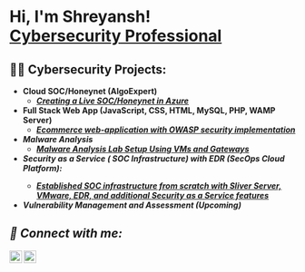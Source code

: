 <h1>Hi, I'm Shreyansh! <br/><a href="https://github.com/Shresoc"></a> <a href="https://www.linkedin.com/in/shreyanshsokey/">Cybersecurity Professional</a></h1>

<h2>👨‍💻 Cybersecurity Projects:</h2>

- <b>Cloud SOC/Honeynet (AlgoExpert)</b>
  - <b><i>[Creating a Live SOC/Honeynet in Azure](https://github.com/Shresoc/Azure-SOC-Honeynet)</b></i>
- <b>Full Stack Web App (JavaScript, CSS, HTML, MySQL, PHP, WAMP Server)</b>
  - <b><i>[Ecommerce web-application with OWASP security implementation](https://github.com/Shresoc/OWASP-E-Commerce-Website) <b><i>
- <b>Malware Analysis</b>
  - <b><i>[Malware Analysis Lab Setup Using VMs and Gateways](https://github.com/Shresoc/Malware-Analysis-Lab-Setup)</b></i>
 - <b> Security as a Service ( SOC Infrastructure)  with EDR (SecOps Cloud Platform):
    - <b><i>[Established SOC infrastructure from scratch with Sliver Server,  VMware, EDR, and additional Security as a Service features](https://github.com/Shresoc/Security-as-a-Service) </b></i>
- <b> Vulnerability Management and Assessment (Upcoming)</b>


<h2> 🤳 Connect with me:</h2>


[<img align="left" alt="ShreyanshSokey | LinkedIn" width="22px" src="https://cdn.jsdelivr.net/npm/simple-icons@v3/icons/linkedin.svg" />][linkedin]
[<img align="left" alt="ShreyanshSokey | Instagram" width="22px" src="https://cdn.jsdelivr.net/npm/simple-icons@v3/icons/instagram.svg" />][instagram]

[instagram]: https://www.instagram.com/shreyanshsokey/
[linkedin]: https://linkedin.com/in/shreyanshsokey

<!--
**joshmadakor1/joshmadakor1** is a ✨ _special_ ✨ repository because its `README.md` (this file) appears on your GitHub profile.

Here are some ideas to get you started:

- 🔭 I’m currently working on ...
- 🌱 I’m currently learning ...
- 👯 I’m looking to collaborate on ...
- 🤔 I’m looking for help with ...
- 💬 Ask me about ...
- 📫 How to reach me: ...
- 😄 Pronouns: ...
- ⚡ Fun fact: ...
-->
